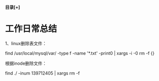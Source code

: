 <div class="BlogAnchor">
   <p>
   <b id="AnchorContentToggle" title="收起" style="cursor:pointer;">目录[+]</b>
   </p>
   
  <div class="AnchorContent" id="AnchorContent"> </div>
</div>


# 工作日常总结

1、linux删除表文件：

find /usr/local/mysql/var/ -type f -name '*.txt' -print0 | xargs -i -0 rm -f {}

根据inode删除文件：

find  ./ -inum 139712405 | xargs rm -f